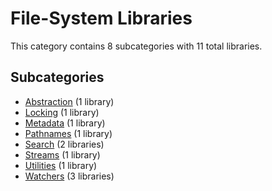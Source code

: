 # File-System Libraries

This category contains 8 subcategories with 11 total libraries.

## Subcategories

- [Abstraction](Abstraction.md) (1 library)
- [Locking](Locking.md) (1 library)
- [Metadata](Metadata.md) (1 library)
- [Pathnames](Pathnames.md) (1 library)
- [Search](Search.md) (2 libraries)
- [Streams](Streams.md) (1 library)
- [Utilities](Utilities.md) (1 library)
- [Watchers](Watchers.md) (3 libraries)
